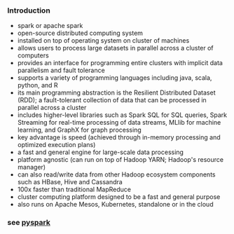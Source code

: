### Introduction
- spark or apache spark
- open-source distributed computing system
- installed on top of operating system on cluster of machines
- allows users to process large datasets in parallel across a cluster of computers
- provides an interface for programming entire clusters with implicit data parallelism and fault tolerance
- supports a variety of programming languages including java, scala, python, and R
- its main programming abstraction is the Resilient Distributed Dataset (RDD); a fault-tolerant collection of data that can be processed in parallel across a cluster
- includes higher-level libraries such as Spark SQL for SQL queries, Spark Streaming for real-time processing of data streams, MLlib for machine learning, and GraphX for graph processing
- key advantage is speed (achieved through in-memory processing and optimized execution plans)
- a fast and general engine for large-scale data processing
- platform agnostic (can run on top of Hadoop YARN; Hadoop's resource manager)
- can also read/write data from other Hadoop ecosystem components such as HBase, Hive and Cassandra
- 100x faster than traditional MapReduce
- cluster computing platform designed to be a fast and general purpose
- also runs on Apache Mesos, Kubernetes, standalone or in the cloud

### see [pyspark](./pyspark.md)

